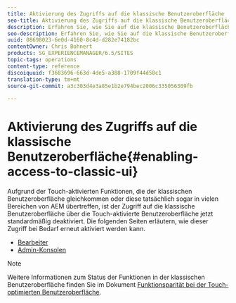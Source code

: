 ```yaml
---
title: Aktivierung des Zugriffs auf die klassische Benutzeroberfläche
seo-title: Aktivierung des Zugriffs auf die klassische Benutzeroberfläche
description: Erfahren Sie, wie Sie auf die klassische Benutzeroberfläche zugreifen können
seo-description: Erfahren Sie, wie Sie auf die klassische Benutzeroberfläche zugreifen können
uuid: 08698023-6e0d-4160-8c4d-d282e74182bc
contentOwner: Chris Bohnert
products: SG_EXPERIENCEMANAGER/6.5/SITES
topic-tags: operations
content-type: reference
discoiquuid: f3683696-663d-4de5-a388-1709f44d58c1
translation-type: tm+mt
source-git-commit: a3c303d4e3a85e1b2e794bec2006c335056309fb

---
```



# Aktivierung des Zugriffs auf die klassische Benutzeroberfläche{#enabling-access-to-classic-ui}

Aufgrund der Touch-aktivierten Funktionen, die der klassischen Benutzeroberfläche gleichkommen oder diese tatsächlich sogar in vielen Bereichen von AEM übertreffen, ist der Zugriff auf die klassische Benutzeroberfläche über die Touch-aktivierte Benutzeroberfläche jetzt standardmäßig deaktiviert. Die folgenden Seiten erläutern, wie dieser Zugriff bei Bedarf erneut aktiviert werden kann.

* [Bearbeiter](/help/sites-administering/enable-classic-ui-editor.md)
* [Admin-Konsolen](/help/sites-administering/enable-classic-ui-admin.md)

>[!NOTE]
>
>Weitere Informationen zum Status der Funktionen in der klassischen Benutzeroberfläche finden Sie im Dokument [Funktionsparität bei der Touch-optimierten Benutzeroberfläche](/help/release-notes/touch-ui-features-status.md).

